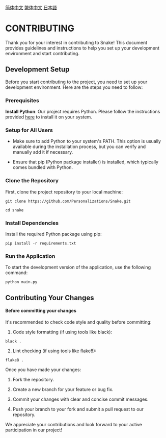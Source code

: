 [简体中文](./Document/CONTRIBUTING/zh_cn.md)
[繁体中文](./Document/CONTRIBUTING/zh_tw.md)
[日本語](./Document/CONTRIBUTING/jp.md)

# CONTRIBUTING

Thank you for your interest in contributing to Snake! This document provides guidelines and instructions to help you set up your development environment and start contributing.

## Development Setup

Before you start contributing to the project, you need to set up your development environment. Here are the steps you need to follow:

### Prerequisites


**Install Python**: Our project requires Python. Please follow the instructions provided [here](https://www.python.org/downloads/) to install it on your system.

### Setup for All Users



*   Make sure to add Python to your system's PATH. This option is usually available during the installation process, but you can verify and manually add it if necessary.

*   Ensure that pip (Python package installer) is installed, which typically comes bundled with Python.

### Clone the Repository

First, clone the project repository to your local machine:



```
git clone https://github.com/Personalizations/Snake.git

cd snake
```

### Install Dependencies

Install the required Python package using pip:



```
pip install -r requirements.txt
```

### Run the Application

To start the development version of the application, use the following command:



```
python main.py
```

## Contributing Your Changes

#### Before committing your changes

It's recommended to check code style and quality before committing:



1. Code style formatting (if using tools like black):

```
black .
```

2. Lint checking (if using tools like flake8):

```
flake8 .
```

Once you have made your changes:



1.  Fork the repository.

2.  Create a new branch for your feature or bug fix.

3.  Commit your changes with clear and concise commit messages.

4.  Push your branch to your fork and submit a pull request to our repository.

We appreciate your contributions and look forward to your active participation in our project!